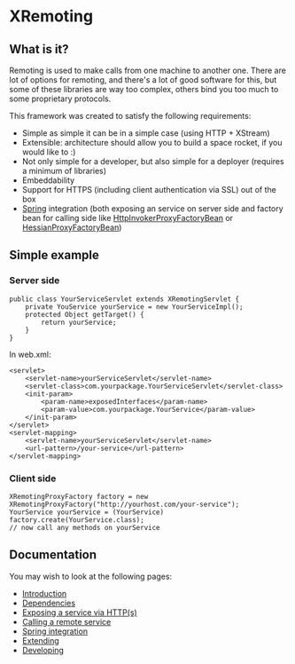 # XRemoting #

## What is it? ##

Remoting is used to make calls from one machine to another one. There are lot of options for remoting, and there's a lot of good software for this, but some of these libraries are way too complex, others bind you too much to some proprietary protocols.

This framework was created to satisfy the following requirements:

  * Simple as simple it can be in a simple case (using HTTP + XStream)
  * Extensible: architecture should allow you to build a space rocket, if you would like to :)
  * Not only simple for a developer, but also simple for a deployer (requires a minimum of libraries)
  * Embeddability
  * Support for HTTPS (including client authentication via SSL) out of the box
  * [Spring](http://springframework.org) integration (both exposing an service on server side and factory bean for calling side like [HttpInvokerProxyFactoryBean](http://static.springsource.org/spring/docs/2.0.x/api/org/springframework/remoting/httpinvoker/HttpInvokerProxyFactoryBean.html) or [HessianProxyFactoryBean](http://static.springsource.org/spring/docs/2.0.x/api/org/springframework/remoting/caucho/HessianProxyFactoryBean.html))

## Simple example ##

### Server side ###

```
public class YourServiceServlet extends XRemotingServlet {
    private YouService yourService = new YourServiceImpl();
    protected Object getTarget() {
        return yourService;
    }
}
```

In web.xml:

```
<servlet>
    <servlet-name>yourServiceServlet</servlet-name>
    <servlet-class>com.yourpackage.YourServiceServlet</servlet-class>
    <init-param>
        <param-name>exposedInterfaces</param-name>
        <param-value>com.yourpackage.YourService</param-value>
    </init-param>
</servlet>
<servlet-mapping>
    <servlet-name>yourServiceServlet</servlet-name>
    <url-pattern>/your-service</url-pattern>
</servlet-mapping>
```

### Client side ###

```
XRemotingProxyFactory factory = new XRemotingProxyFactory("http://yourhost.com/your-service");
YourService yourService = (YourService) factory.create(YourService.class);
// now call any methods on yourService
```

## Documentation ##

You may wish to look at the following pages:
  * [Introduction](../wiki/Introduction.md)
  * [Dependencies](../wiki/Dependencies.md)
  * [Exposing a service via HTTP(s)](../wiki/ExposingServiceViaHttp.md)
  * [Calling a remote service](../wiki/CallingRemoteService.md)
  * [Spring integration](../wiki/SpringIntegration.md)
  * [Extending](../wiki/Extending.md)
  * [Developing](../wiki/Developing.md)
